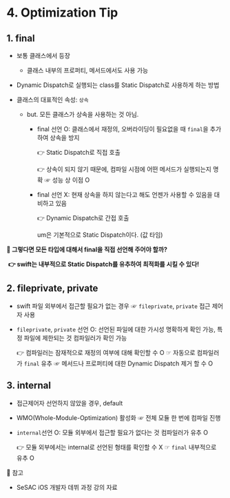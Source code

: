 # 4. Optimization Tip

## 1. final

- 보통 클래스에서 등장
  - 클래스 내부의 프로퍼티, 메서드에서도 사용 가능

- Dynamic Dispatch로 실행되는 class를 Static Dispatch로 사용하게 하는 방법

- 클래스의 대표적인 속성: `상속`

  - but. 모든 클래스가 상속을 사용하는 것 아님.

    - final 선언 O: 클래스에서 재정의, 오버라이딩이 필요없을 때 `final`을 추가하여 상속을 방지

      👉 Static Dispatch로 직접 호출

      👉 상속이 되지 않기 때문에, 컴파일 시점에 어떤 메서드가 실행되는지 명확 ☞ 성능 상 이점 O

    - final 선언 X: 현재  상속을 하지 않는다고 해도 언젠가 사용할 수 있음을 대비하고 있음

      👉 Dynamic Dispatch로 간접 호출

      um은 기본적으로 Static Dispatch이다. (값 타임)

      

**🙋 그렇다면 모든 타입에 대해서 final을 직접 선언해 주어야 할까?**

​	**👉 swift는 내부적으로 Static Dispatch를 유추하여 최적화를 시킬 수 있다!**



## 2. fileprivate, private

- swift 파일 외부에서 접근할 필요가 없는 경우 ☞ `fileprivate`, `private`  접근 제어자 사용

- `fileprivate`, `private` 선언 O: 선언된 파일에 대한 가시성 명확하게 확인 가능, 특정 파일에 제한되는 것 컴파일러가 확인 가능

  👉 컴파일러는 잠재적으로 재정의 여부에 대해 확인할 수 O ☞ 자동으로 컴파일러가 `final` 유추 ☞ 메서드나 프로퍼티에 대한 Dynamic Dispatch 제거 할 수 O



## 3. internal

- 접근제어자 선언하지 않았을 경우, default

- WMO(Whole-Module-Optimization) 활성화 ☞ 전체 모듈 한 번에 컴파일 진행

- `internal`선언 O: 모듈 외부에서 접근할 필요가 없다는 것 컴파일러가 유추 O

  👉 모듈 외부에서는 internal로 선언된 형태를 확인할 수 X ☞ `final` 내부적으로 유추 O
  

🔖 참고

- SeSAC iOS 개발자 데뷔 과정 강의 자료
